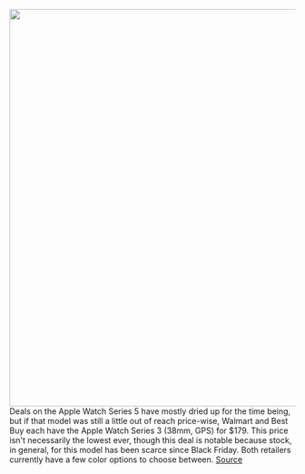 <img src='https://cdn.vox-cdn.com/thumbor/VZirj5JThmHe5UVkqui8EnRt_Uc=/0x0:2040x1360/1200x800/filters:focal(1041x433:1367x759)/cdn.vox-cdn.com/uploads/chorus_image/image/66770934/vpavic_170914_1975_0090.0.jpg' width='700px' /><br/>
Deals on the Apple Watch Series 5 have mostly dried up for the time being, but if that model was still a little out of reach price-wise, Walmart and Best Buy each have the Apple Watch Series 3 (38mm, GPS) for $179. This price isn't necessarily the lowest ever, though this deal is notable because stock, in general, for this model has been scarce since Black Friday. Both retailers currently have a few color options to choose between.
<a href='https://www.theverge.com/good-deals/2020/5/8/21251870/apple-watch-series-3-gps-smartwatch-amazon-best-buy-walmart-gamestop-video-game-deal-sale'> Source <a/>